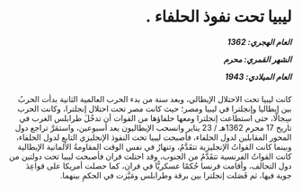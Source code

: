 <h1 dir="rtl">ليبيا تحت نفوذ الحلفاء .</h1>

<h5 dir="rtl">العام الهجري:  1362

الشهر القمري: محرم

العام الميلادي: 1943</h5>

<p dir="rtl">كانت ليبيا تحت الاحتلال الإيطالي، وبعد سنة من بدء الحرب العالمية الثانية بدأت الحربُ بين إيطاليا وإنجلترا في ليبيا ومصر؛ حيث كانت مصر تحت احتلال إنجلترا، وكانت الحرب سِجالًا، حتى استطاعت إنجلترا ومعها حلفاؤها من القوات أن تدخُلَ طرابلس الغرب في تاريخ 17 محرم 1362هـ / 23 يناير وانسحب الإيطاليون بعد أسبوعين، واستمَرَّ تراجع دول المحور المقابلين لدول الحلفاء، فأصبحت ليبيا تحت النفوذ الإنجليزي التابع لدول الحلفاء، وبينما كانت القواتُ الإنجليزية تتقَدَّمُ، وتنهارُ في نفس الوقت المقاومةُ الألمانية الإيطالية كانت القواتُ الفرنسية تتقَدَّمُ من الجنوب، وقد احتلت فران فأصبحت ليبيا تحت دولتين من دول التحالف، وأقامت فرنسا حُكمًا عسكريًّا في فران، كما حصلت أمريكا على قواعِدَ جوية فيها، ثم فَصَلت إنجلترا بين برقة وطرابلس ومَيَّزت في الحكمِ بينهما.</p></br>
